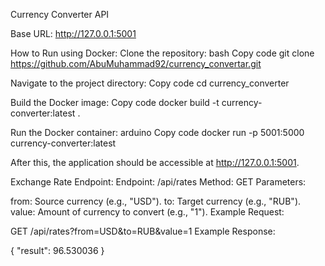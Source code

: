 Currency Converter API

Base URL: http://127.0.0.1:5001

How to Run using Docker:
Clone the repository:
bash
Copy code
git clone https://github.com/AbuMuhammad92/currency_convertar.git

Navigate to the project directory:
Copy code
cd currency_converter

Build the Docker image:
Copy code
docker build -t currency-converter:latest .

Run the Docker container:
arduino
Copy code
docker run -p 5001:5000 currency-converter:latest

After this, the application should be accessible at http://127.0.0.1:5001.

Exchange Rate Endpoint:
Endpoint: /api/rates
Method: GET
Parameters:

from: Source currency (e.g., "USD").
to: Target currency (e.g., "RUB").
value: Amount of currency to convert (e.g., "1").
Example Request:


GET /api/rates?from=USD&to=RUB&value=1
Example Response:

{
    "result": 96.530036
}
